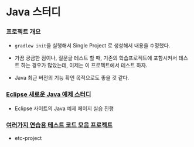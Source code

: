 # Java 스터디




### 프로젝트 개요
* `gradlew init`을 실행해서 Single Project 로 생성해서 내용을 수정했다.

* 가끔 궁금한 점이나, 질문글 테스트 할 때, 기존의 학습프로젝트에 포함시켜서 테스트 하는 경우가 많았는데, 이제는 이 프로젝트에서 테스트 하자.

* Java 최근 버전의 기능 확인 목적으로도 좋을 것 같다.

  
### [Eclipse 새로운 Java 예제 스터디](eclipse-new-java-example)

* Eclipse 사이트의 Java 예제 페이지 실습 진행


### [여러가지 연습용 테스트 코드 모음 프로젝트](etc-project)

* etc-project

